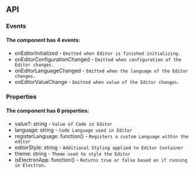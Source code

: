 ## API

### Events

#### The <td-code-editor> component has 4 events:

* onEditorInitialized - `Emitted when Editor is finished initializing.`
* onEditorConfigurationChanged - `Emitted when configuration of the Editor changes.`
* onEditorLanguageChanged - `Emitted when the language of the Editor changes.`
* onEditorValueChange - `Emitted when value of the Editor changes.`

### Properties

#### The <td-code-editor> component has 6 properties:

* value?: string - `Value of Code in Editor`
* language: string - `Code Language used in Editor`
* registerLanguage: function() - `Registers a custom Language within the editor`
* editorStyle: string - `Additional Styling applied to Editor Container`
* theme: string - `Theme used to style the Editor`
* isElectronApp: function() - `Returns true or false based on if running in Electron.`